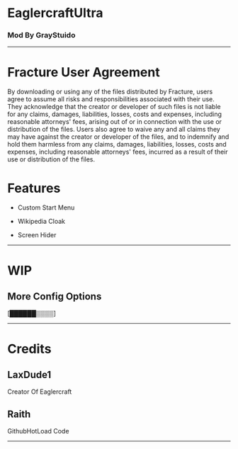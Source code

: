 # EaglercraftUltra
### Mod By GrayStuido

---



# Fracture User Agreement
By downloading or using any of the files distributed by Fracture, 
users agree to assume all risks and responsibilities associated with their use.
They acknowledge that the creator or developer of such files is not liable for any
claims, damages, liabilities, losses, costs and expenses, including reasonable attorneys' fees, 
arising out of or in connection with the use or distribution of the files.
Users also agree to waive any and all claims they may have against the creator or developer of the files,
and to indemnify and hold them harmless from any claims, damages, liabilities, losses, costs and expenses,
including reasonable attorneys' fees, incurred as a result of their use or distribution of the files.



# Features

- Custom Start Menu

- Wikipedia Cloak

- Screen Hider


--- 


# WIP

More Config Options
--
[██████▒▒▒▒]


---


# Credits

LaxDude1
--
Creator Of Eaglercraft

Raith
--
GithubHotLoad Code

--- 
